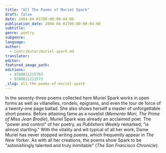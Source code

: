 ```yaml
---
title: "All The Poems of Muriel Spark"
draft: false
date: 2004-04-01T06:00:00-04:00
publication_date: 2004-04-01T06:00:00-04:00
subtitle:
genre: poetry
subgenre:
language:
author:
  - contributor/muriel-spark.md
translator:
editor:
featured_image_path:
editions:
  - 9780811215763
  - 9780811221573
_slug: all-the-poems-of-muriel-spark
---
```


In the seventy-three poems collected here Muriel Spark works in open forms as well as villanelles, rondels, epigrams, and even the tour de force of a twenty-one page ballad. She also shows herself a master of unforgettable short poems. Before attaining fame as a novelist (_Memento Mori_, _The Prime of Miss Jean Brodie_), Muriel Spark was already an acclaimed poet. The "power and control" of her poetry, as _Publishers Weekly_ remarked, "is almost startling." With the vitality and wit typical of all her work, Dame Muriel has never stopped writing poems, which frequently appear in _The New Yorker_. As with all her creations, the poems show Spark to be "astonishingly talented and truly inimitable" (_The San Francisco Chronicle_).

